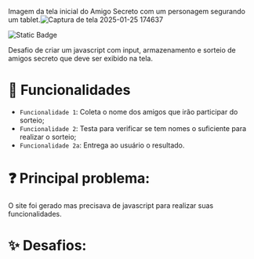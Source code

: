 Imagem da tela inicial do Amigo Secreto com um personagem segurando um tablet.![Captura de tela 2025-01-25 174637](https://github.com/user-attachments/assets/6f689e67-49fb-4f30-82fb-ed380f56a001)

![Static Badge](https://img.shields.io/badge/atualizado%20-%2025_de_janeiro-grey?style=plastic&logoColor=grey&labelColor=blue)

Desafio de criar um javascript com input, armazenamento e sorteio de amigos secreto que deve ser exibido na tela.

# :hammer: Funcionalidades

- `Funcionalidade 1`: Coleta o nome dos amigos que irão participar do sorteio;
- `Funcionalidade 2`: Testa para verificar se tem nomes o suficiente para realizar o sorteio;
- `Funcionalidade 2a`: Entrega ao usuário o resultado.

# ❓ Principal problema:
O site foi gerado mas precisava de javascript para realizar suas funcionalidades.

# ✨ Desafios:
